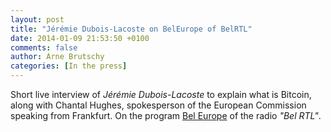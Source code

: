 ```yaml
---
layout: post
title: "Jérémie Dubois-Lacoste on BelEurope of BelRTL"
date: 2014-01-09 21:53:50 +0100
comments: false
author: Arne Brutschy
categories: [In the press]
---
```

Short live interview of *Jérémie Dubois-Lacoste* to explain what is Bitcoin, along with Chantal Hughes, spokesperson of the European Commission speaking from Frankfurt. On the program [Bel Europe](http://www.rtl.be/videobelrtl/video/472129.aspx?CategoryID=4590) of the radio *"Bel RTL"*.
